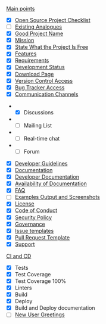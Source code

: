 [Main points](https://github.com/libresource/open-source-checklist#main-points)
- [x] [Open Source Project Checklist](https://github.com/libresource/open-source-checklist#open-source-project-checklist)
- [ ] [Existing Analogues](https://github.com/libresource/open-source-checklist#existing-analogues)
- [x] [Good Project Name](https://github.com/libresource/open-source-checklist#good-project-name)
- [x] [Mission](https://github.com/libresource/open-source-checklist#mission)
- [x] [State What the Project Is Free](https://github.com/libresource/open-source-checklist#state-what-the-project-is-free)
- [x] [Features](https://github.com/libresource/open-source-checklist#features)
- [x] [Requirements](https://github.com/libresource/open-source-checklist#requirements)
- [x] [Development Status](https://github.com/libresource/open-source-checklist#development-status)
- [x] [Download Page](https://github.com/libresource/open-source-checklist#download-page)
- [x] [Version Control Access](https://github.com/libresource/open-source-checklist#version-control-access)
- [x] [Bug Tracker Access](https://github.com/libresource/open-source-checklist#bug-tracker-access)
- [x] [Communication Channels](https://github.com/libresource/open-source-checklist#communication-channels)
- - [x] Discussions
- - [ ] Mailing List
- - [ ] Real-time chat
- - [ ] Forum
- [x] [Developer Guidelines](https://github.com/libresource/open-source-checklist#developer-guidelines)
- [x] [Documentation](https://github.com/libresource/open-source-checklist#documentation)
- [x] [Developer Documentation](https://github.com/libresource/open-source-checklist#developer-documentation)
- [x] [Availability of Documentation](https://github.com/libresource/open-source-checklist#availability-of-documentation)
- [x] [FAQ](https://github.com/libresource/open-source-checklist#faq)
- [ ] [Examples Output and Screenshots](https://github.com/libresource/open-source-checklist#examples-output-and-screenshots)
- [x] [License](https://github.com/libresource/open-source-checklist#license)
- [x] [Code of Conduct](https://github.com/libresource/open-source-checklist#code-of-conduct)
- [x] [Security Policy](https://github.com/libresource/open-source-checklist#security-policy)
- [x] [Governance](https://github.com/libresource/open-source-checklist#governance)
- [x] [Issue templates](https://github.com/libresource/open-source-checklist#issue-templates)
- [x] [Pull Request Template](https://github.com/libresource/open-source-checklist#pull-request-template)
- [x] [Support](https://github.com/libresource/open-source-checklist#support)

[CI and CD](https://github.com/libresource/open-source-checklist#ci-and-cd)
- [x] Tests
- [x] Test Coverage
- [x] Test Coverage 100%
- [x] Linters
- [x] Build
- [x] Deploy
- [x] Build and Deploy documentation
- [ ] [New User Greetings](https://github.com/libresource/open-source-checklist#new-user-greetings)